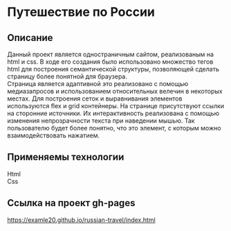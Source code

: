 # Путешествие по России
## Описание
Данный проект является одностраничным сайтом, реализованым на html и css.
В ходе его создания было использовано множество тегов html для построения семантической структуры, позволяющей сделать страницу более понятной для браузера.
<br>
Страница является адаптивной это реализовано с помощью медиазапросов и использованием относительных велечин в некоторых местах. Для построения сеток и выравнивания элементов используются flex и grid контейнеры. На странице присутствуют ссылки на сторонние источники. Их интерактивность
реализована с помощью изменения непрозрачности текста при наведении мышью. Так пользователю будет более понятно, что это элемент, с которым можно взаимодействовать нажатием.
## Применяемы технологии
Html
<br>
Css
## Ссылка на проект gh-pages
https://examle20.github.io/russian-travel/index.html
